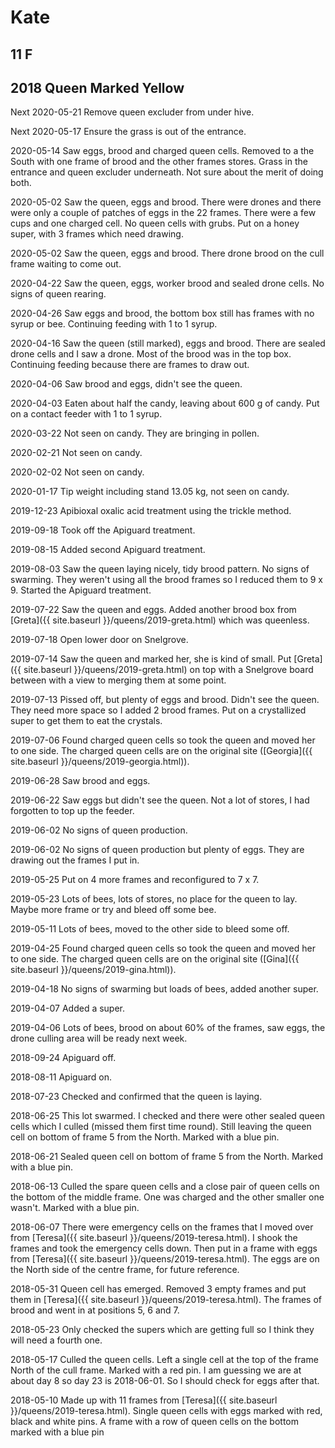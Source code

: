 # Kate
## 11 F
## 2018 Queen Marked Yellow


Next 2020-05-21 Remove queen excluder from under hive.

Next 2020-05-17 Ensure the grass is out of the entrance.

2020-05-14 Saw eggs, brood and charged queen cells.  Removed to a the South with one frame of brood and the other frames stores.  Grass in the entrance and queen excluder underneath.  Not sure about the merit of doing both.

2020-05-02 Saw the queen, eggs and brood. There were drones and there were only a couple of patches of eggs in the 22 frames.  There were a few cups and one charged cell.  No queen cells with grubs.  Put on a honey super, with 3 frames which need drawing.

2020-05-02 Saw the queen, eggs and brood. There drone brood on the cull frame waiting to come out.

2020-04-22 Saw the queen, eggs, worker brood and sealed drone cells. No signs of queen rearing.

2020-04-26 Saw eggs and brood, the bottom box still has frames with no syrup or bee.  Continuing feeding with 1 to 1 syrup.

2020-04-16 Saw the queen (still marked), eggs and brood.  There are sealed drone cells and I saw a drone.  Most of the brood was in the top box.  Continuing feeding because there are frames to draw out.

2020-04-06 Saw brood and eggs, didn't see the queen.

2020-04-03 Eaten about half the candy, leaving about 600 g of candy.  Put on a contact feeder with 1 to 1 syrup.

2020-03-22 Not seen on candy.  They are bringing in pollen.

2020-02-21 Not seen on candy.

2020-02-02 Not seen on candy.

2020-01-17 Tip weight including stand 13.05 kg, not seen on candy.

2019-12-23 Apibioxal oxalic acid treatment using the trickle method.

2019-09-18 Took off the Apiguard treatment.

2019-08-15 Added second Apiguard treatment. 

2019-08-03 Saw the queen laying nicely, tidy brood pattern.  No signs of swarming.  They weren't using all the brood frames so I reduced them to 9 x 9.  Started the Apiguard treatment.

2019-07-22 Saw the queen and eggs.  Added another brood box from [Greta]({{ site.baseurl }}/queens/2019-greta.html) which was queenless.

2019-07-18 Open lower door on Snelgrove.

2019-07-14 Saw the queen and marked her, she is kind of small.  Put [Greta]({{ site.baseurl }}/queens/2019-greta.html) on top with a Snelgrove board between with a view to merging them at some point.

2019-07-13 Pissed off, but plenty of eggs and brood.  Didn't see the queen.  They need more space so I added 2 brood frames.  Put on a crystallized super to get them to eat the crystals.

2019-07-06 Found charged queen cells so took the queen and moved her to one side.  The charged queen cells are on the original site ([Georgia]({{ site.baseurl }}/queens/2019-georgia.html)).

2019-06-28 Saw brood and eggs.

2019-06-22 Saw eggs but didn't see the queen.  Not a lot of stores, I had forgotten to top up the feeder.

2019-06-02 No signs of queen production.

2019-06-02 No signs of queen production but plenty of eggs.  They are drawing out the frames I put in.

2019-05-25 Put on 4 more frames and reconfigured to 7 x 7.

2019-05-23 Lots of bees, lots of stores, no place for the queen to lay.  Maybe more frame or try and bleed off some bee.

2019-05-11 Lots of bees, moved to the other side to bleed some off.

2019-04-25 Found charged queen cells so took the queen and moved her to one side.  The charged queen cells are on the original site ([Gina]({{ site.baseurl }}/queens/2019-gina.html)).

2019-04-18 No signs of swarming but loads of bees, added another super.

2019-04-07 Added a super.

2019-04-06 Lots of bees, brood on about 60% of the frames, saw eggs, the drone culling area will be ready next week.

2018-09-24 Apiguard off.

2018-08-11 Apiguard on.

2018-07-23 Checked and confirmed that the queen is laying.

2018-06-25 This lot swarmed.  I checked and there were other sealed queen cells which I culled (missed them first time round).  Still leaving the queen cell on bottom of frame 5 from the North.  Marked with a blue pin.

2018-06-21 Sealed queen cell on bottom of frame 5 from the North.  Marked with a blue pin.

2018-06-13  Culled the spare queen cells and a close pair of queen cells on the bottom of the middle frame.  One was charged and the other smaller one wasn't.  Marked with a blue pin.

2018-06-07 There were emergency cells on the frames that I moved over from [Teresa]({{ site.baseurl }}/queens/2019-teresa.html).  I shook the frames and took the emergency cells down.  Then put in a frame with eggs from [Teresa]({{ site.baseurl }}/queens/2019-teresa.html).  The eggs are on the North side of the centre frame, for future reference.

2018-05-31 Queen cell has emerged.  Removed 3 empty frames and put them in [Teresa]({{ site.baseurl }}/queens/2019-teresa.html).  The frames of brood and went in at positions 5, 6 and 7.

2018-05-23 Only checked the supers which are getting full so I think they will need a fourth one.

2018-05-17 Culled the queen cells.  Left a single cell at the top of the frame North of the cull frame.  Marked with a red pin.  I am guessing we are at about day 8 so day 23 is 2018-06-01.  So I should check for eggs after that.

2018-05-10 Made up with 11 frames from [Teresa]({{ site.baseurl }}/queens/2019-teresa.html).  Single queen cells with eggs marked with red, black and white pins.  A frame with a row of queen cells on the bottom marked with a blue pin
